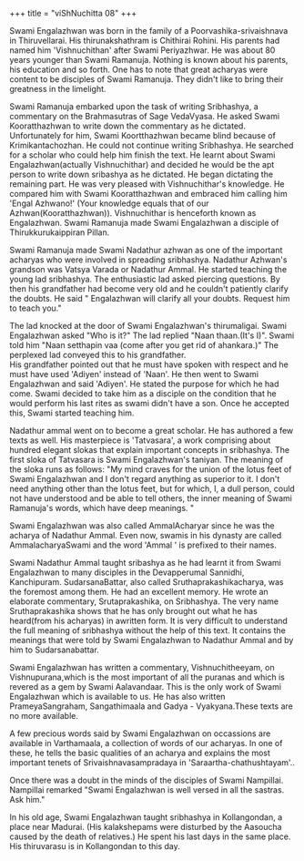 +++
title = "viShNuchitta 08"
+++


 
Swami  Engalazhwan was born in the family of  a Poorvashika-srivaishnava in  Thiruvellarai. His thirunakshathram is Chithirai Rohini.  His parents had named him 'Vishnuchithan' after Swami Periyazhwar. He was  about  80 years younger than  Swami Ramanuja. Nothing is known about his parents, his education and so forth. One has to note that great acharyas were content to be  disciples of Swami Ramanuja. They didn't like to bring their greatness in the limelight.  
 
Swami Ramanuja  embarked upon the task of writing Sribhashya, a commentary on the Brahmasutras of Sage VedaVyasa. He asked Swami Kooratthazhwan to write down the commentary as he dictated. Unfortunately for him, Swami Koortthazhwan became blind because of  Krimikantachozhan. He could not continue writing Sribhashya. He searched for a scholar who could help him finish the text. He learnt about Swami Engalazhwan(actually Vishnuchithar) and decided he would be the apt person to write down sribashya as he dictated. He began dictating the remaining part. He was very pleased with Vishnuchithar's knowledge. He compared  him with Swami Kooratthazhwan and embraced him calling him 'Engal Azhwano!' (Your knowledge equals that of our Azhwan(Kooratthazhwan)). Vishnuchithar is henceforth known as Engalazhwan. Swami Ramanuja made Swami Engalazhwan a disciple of Thirukkurukaippiran Pillan.
 
Swami Ramanuja made Swami Nadathur azhwan as one of the important acharyas  who were involved in spreading sribhashya. Nadathur Azhwan's grandson was Vatsya Varada or  Nadathur Ammal.  He started teaching the young lad sribhashya. The enthusiastic lad asked piercing questions. By then his grandfather had become very old and he couldn't patiently clarify the doubts. He said " Engalazhwan will clarify all your doubts. Request him to teach you."
 
The lad knocked at the door of Swami Engalazhwan's thirumaligai. Swami Engalazhwan asked "Who is it?" The lad replied "Naan thaan.(It's I)". Swami told him "Naan setthapin vaa (come after you get rid of ahankara.)" The perplexed lad conveyed this to his grandfather.  
His grandfather pointed out that he must have spoken with respect and he must have used 'Adiyen' instead of 'Naan'. He then went to Swami Engalazhwan and said 'Adiyen'. He stated the purpose for which he had come. Swami decided to take him as a disciple on the condition that he  would perform his last rites as swami didn't have a son. Once he accepted  this, Swami started teaching him.
 
Nadathur ammal went on to become a great scholar. He has authored a few texts as well. His masterpiece is 'Tatvasara', a work comprising about hundred elegant slokas that explain important concepts in sribhashya. The first sloka of Tatvasara is Swami Engalazhwan's taniyan. The meaning of the sloka runs as follows: "My mind craves for the union of the lotus feet of Swami Engalazhwan and I don't regard anything as superior to it. I  don't need anything other than the lotus feet, but for which, I, a dull person, could not have understood  and be able to tell others, the inner meaning of Swami Ramanuja's words, which have deep meanings. "
 
Swami Engalazhwan was also called AmmalAcharyar since he was the acharya of Nadathur Ammal. Even now, swamis in his dynasty are called AmmalacharyaSwami and the word 'Ammal ' is prefixed to their names.
 
Swami Nadathur Ammal taught sribashya as he had learnt it from Swami Engalazhwan to many disciples in the Devapperumal Sannidhi, Kanchipuram. SudarsanaBattar, also called Sruthaprakashikacharya, was the foremost among them. He had an excellent memory. He wrote an elaborate commentary, Srutaprakashika,  on Sribhashya. The very  name Sruthaprakashika shows that he has only brought out what he has heard(from his acharyas) in  awritten form. It is very difficult to understand the full meaning of sribhashya without the help of this text. It contains the meanings that were told by Swami Engalazhwan to Nadathur Ammal and  by him to Sudarsanabattar.
 
 
Swami Engalazhwan has written a commentary, Vishnuchitheeyam, on Vishnupurana,which is  the most important of all the puranas and which is revered as a gem by Swami Aalavandaar. This is the only work of Swami Engalazhwan which is available to us. He has also written PrameyaSangraham, Sangathimaala and Gadya - Vyakyana.These texts are no more available.
 
A few precious words said by Swami Engalazhwan on occassions are available in Varthamaala, a collection of words of our acharyas. In one of these, he tells  the basic qualities of an acharya and explains the most important tenets of Srivaishnavasampradaya in 'Saraartha-chathushtayam'..

Once there was a doubt in the minds of the disciples of Swami Nampillai. Nampillai remarked "Swami Engalazhwan is well versed in all the sastras. Ask him."

In his old age, Swami Engalazhwan taught sribhashya in Kollangondan, a place near Madurai. (His kalakshepams were disturbed by the Aasoucha caused by the death of relatives.) He spent his last days in the same place. His thiruvarasu is in Kollangondan to this day. 